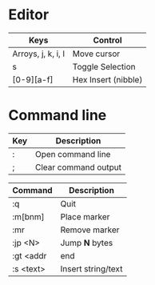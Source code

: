 # Editor

| Keys               | Control             |
|--------------------|---------------------|
| Arroys, j, k, i, l | Move cursor         |
| s                  | Toggle Selection    |
| [0-9][a-f]         | Hex Insert (nibble) |

# Command line 

| Key | Description          |
|-----|----------------------|
|  :  | Open command line    |
|  ;  | Clear command output |

| Command                      | Description          |
|------------------------------|----------------------|
| :q                           | Quit                 | 
| :m[bnm]                      | Place marker         |
| :mr                          | Remove marker        |
| :jp &lt;N&gt;                | Jump **N** bytes     |
| :gt &lt;addr|end|eof&gt;     | Go to address        |
| :s &lt;text&gt;              | Insert string/text   |
